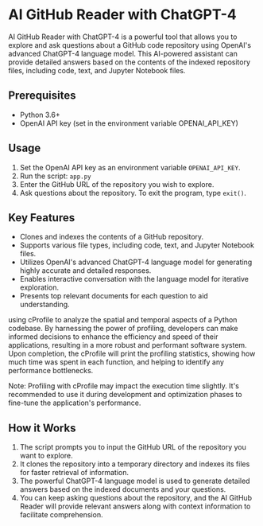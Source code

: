 # AI GitHub Reader with ChatGPT-4

AI GitHub Reader with ChatGPT-4 is a powerful tool that allows you to explore and ask questions about a GitHub code repository using OpenAI's advanced ChatGPT-4 language model. This AI-powered assistant can provide detailed answers based on the contents of the indexed repository files, including code, text, and Jupyter Notebook files.

## Prerequisites

- Python 3.6+
- OpenAI API key (set in the environment variable OPENAI_API_KEY)

## Usage

1. Set the OpenAI API key as an environment variable `OPENAI_API_KEY`.
2. Run the script: `app.py`
3. Enter the GitHub URL of the repository you wish to explore.
4. Ask questions about the repository. To exit the program, type `exit()`.

## Key Features

- Clones and indexes the contents of a GitHub repository.
- Supports various file types, including code, text, and Jupyter Notebook files.
- Utilizes OpenAI's advanced ChatGPT-4 language model for generating highly accurate and detailed responses.
- Enables interactive conversation with the language model for iterative exploration.
- Presents top relevant documents for each question to aid understanding.

using cProfile to analyze the spatial and temporal aspects of a Python codebase. By harnessing the power of profiling, developers can make informed decisions to enhance the efficiency and speed of their applications, resulting in a more robust and performant software system.
Upon completion, the cProfile will print the profiling statistics, showing how much time was spent in each function, and helping to identify any performance bottlenecks.

Note: Profiling with cProfile may impact the execution time slightly. It's recommended to use it during development and optimization phases to fine-tune the application's performance.

## How it Works

1. The script prompts you to input the GitHub URL of the repository you want to explore.
2. It clones the repository into a temporary directory and indexes its files for faster retrieval of information.
3. The powerful ChatGPT-4 language model is used to generate detailed answers based on the indexed documents and your questions.
4. You can keep asking questions about the repository, and the AI GitHub Reader will provide relevant answers along with context information to facilitate comprehension.

